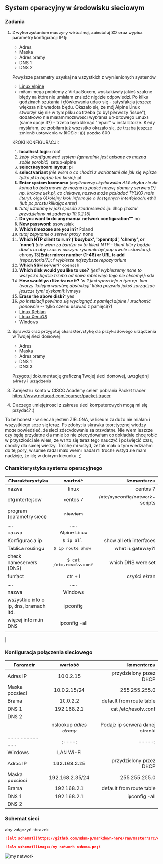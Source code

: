 ## System operacyjny w środowisku sieciowym

### Zadania


1. Z wykorzystaniem maszyny wirtualnej, zainstaluj SO oraz wypisz parametry konfiguracji IP tj:
   * Adres
   * Maska
   * Adres bramy
   * DNS 1
   * DNS 2
    
    Powyższe parametry uzyskaj na wszystkich z wymienionych systemów

   * [Linux Alpine](https://alpinelinux.org/)
    - miłam mega problemy z VirtualBoxem, wyskakiwały jakieś szalone błędy na które nie umiałam znaleźć nigdzie odpowiedzi. Po kilku godzinach szukania i główkowania udało się - satysfakcja jeszcze większa niż wredota błędu. Okazało się, że mój Alpine Linux stworzył się nie w tym pliku co trzeba (to był pierwszy "issue"), dodatkowo nie miałam możliwości wybrania 64-bitowego Linuxa (same opcje 32) - trzeba było kliknąć "repair" w installatorze. Kiedy myślałam, że zrobiłam już wszystko okazało się, że trzeba jeszcze zmienić ustawienia w BIOSie :)))) pozdro 600
    
    KROKI KONFIGURACJI:
    1) **localhost login:** root
    2) *żeby skonfigurować system (generalnie jest opisane co można sobie porobić):* setup-alpine
    3) **select keyboard layout:** pl
    4) **select variant** *(nie wiem o co chodzi z wariantami ale jak się wpisze tylko pl to będzie ten basic)*: pl
    5) **Enter system hostname** *(czyli nazwę użytkownika ALE chyba nie do końca bo była mowa że można tu podać nazwę domeny serwera(?) np. krakow.uek.pl, co ciekawe, nazwa może posiadać TYLKO małe litery):* olga
    6)*kolejny krok informuje o dostępnych interfejsach:* eth0 *(lub po prostu klikając enter)*
    7) *tutaj ustalamy w jaki sposób zaadresować ip*: dhcp *(został przydzielony mi zadres ip 10.0.2.15)*
    8) **Do you want to do any manual network configuration?"** no
    9) **New password:** ssowusiak
    10) **Which timezone are you in?:** Poland
    11) *tutaj zapytanie o serwer proxy*: none
    12) **Which NTP client to run? ('busybox', 'openntpd', 'chrony', or 'none')** *(nie wiem za bardzo co to klient NTP - klient który będzie dbał o to aby czas w naszym systemie był poprawnie ustawiony):* chrony
    13)**Enter mirror number (1-46) or URL to add** *(repozytoria(?))*: f *wybierze najszybsze repozytorium*
    14) **Which SSH server?:** openssh
    15) **Which disk would you like to use?** *(jesli wybierzemy none to wszystko będzie trzeba od nowa robić więc tego nie chcemy!)*: sda
    16) **How would you like to use it?** *(w ? jest sporo info o tym np. lvm tworzy 'kolejną warstwę abstrakcji' która pozwala jakoś zarządzać jeszcze tymi dyskami)*: lvmsys
    17) **Erase the above disk?:** yes
    18) *po instalacji powinno się wyciągnąć z pamięci alpine i uruchomić ponownie* -- tylko czemu usuwać z pamięci(?)
    
    
   * [Linux Debian](https://www.debian.org/)
   * [Linux CentOS](https://www.centos.org/)
   * Windows 

2. Sprawdź oraz przygotuj charakterystykę dla przykładowego urządzenia w Twojej sieci domowej
   * Adres
   * Maska
   * Adres bramy
   * DNS 1
   * DNS 2
  
    Przygotuj dokumentację graficzną Twojej sieci domowej, uwzględnij adresy i urządzenia

3. Zarejestruj konto w CISCO Academy celem pobrania Packet tracer
   https://www.netacad.com/courses/packet-tracer

4. Dlaczego umiejętnosci z zakresu sieci komputerowych mogą mi się przydać? :)

To be honest - w sieciah jestem ZIELONA, w liceum za dużo nie miałam i wszystkiego ucze się teraz. Po zdobyciu skrawka teoretycznej wiedzy mogę powiedzieć, że sieci zdecydowanie są przydatne. Nie wiem jeszcze czy będą przydatne dla mnie bo nie zdecydowałam co dokładnie chcę robić w przyszłości ale wiem, ze warto się teraz tego nauczyć i poświęcić czas, choćby dla samej wiedzy. Trochę mi wstyd, że tak mało o tym wiedziałam do tej pory, w sumie nadal mało wiem i nadal mi trochę wstyd ale mam nadzieję, że idę w dobrym kierunku. ;) 


### Charakterystyka systemu operacyjnego

| Charakterystyka           | wartość               | komentarzu                |
| -------------             |:-------------:        | -----:                    |
| nazwa                     | linux                 | centos 7                  |
| cfg interfejsów           | centos 7 | /etc/sysconfig/network-scripts         |
| program (parametry sieci) | niewiem               |                           |
| ....                      | .....                 |                           |
| nazwa                     | Alpine Linux          |                           |
| Konfiguracja ip           | ``$ ip all ``         | show all eth interfaces   |
| Tablica routingu          | ``$ ip route show ``  | what is gateway?!         |
| check nameservers (DNS)   | ``$ cat /etc/resolv.conf ``  | which DNS were set |
| funfact                   | ctr + l               | czyści ekran              |
| ....                      | .....                 |                           |
| nazwa                     | Windows       |                           |
| wszystkie info o ip, dns, bramach itd.    | ipconfig   |    |
| więcej info m.in DNS    | ipconfig -all |         |
|    |   |  |
| 

### Konfiguracja połączenia sieciowego

| Parametr | wartość           | komentarzu |
| ------------- |:------:| -----:|
| Adres IP      | 10.0.2.15 | przydzielony przez DHCP |
| Maska podsieci| 10.0.2.15/24 | 255.255.255.0        |
| Brama         | 10.0.2.2     | default from route table |
| DNS 1         | 192.168.2.1 | cat /etc/resolv.conf |
| DNS 2         |  |  |
|                | nslookup *adres strony*| Podaje ip serwera danej stronki |
| ------------- |:----:| -----:|
| Windows | LAN Wi-Fi |  |
| Adres IP      | 192.168.2.35 | przydzielony przez DHCP |
| Maska podsieci| 192.168.2.35/24 | 255.255.255.0        |
| Brama         | 192.168.2.1    | default from route table |
| DNS 1         | 192.168.2.1 | ipconfig -all |
| DNS 2         |  |  |
                

### Schemat sieci

aby załączyć obrazek 

```markdown
![alt schemat](https://github.com/adam-p/markdown-here/raw/master/src/common/images/icon48.png)![alt schemat](https://github.com/adam-p/markdown-here/raw/master/src/common/images/icon48.png)

![alt schemat](images/my-network-schema.png)
```

![my network](network.png)

